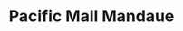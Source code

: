 ---
title: "Pacific Mall Mandaue"
url: /mandaue-city/pacific-mall-mandaue/
shop: Einkaufszentrum
---